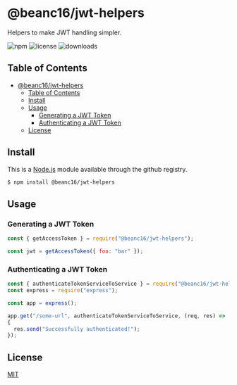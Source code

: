 # @beanc16/jwt-helpers

Helpers to make JWT handling simpler.

<!-- Badges -->
![npm][npm-version]
![license][npm-license]
![downloads][npm-downloads]



## Table of Contents
- [@beanc16/jwt-helpers](#beanc16jwt-helpers)
  - [Table of Contents](#table-of-contents)
  - [Install](#install)
  - [Usage](#usage)
    - [Generating a JWT Token](#generating-a-jwt-token)
    - [Authenticating a JWT Token](#authenticating-a-jwt-token)
  - [License](#license)


## Install
This is a [Node.js](https://nodejs.org/en/) module available through the github registry.

```bash
$ npm install @beanc16/jwt-helpers
```



## Usage

### Generating a JWT Token

```js
const { getAccessToken } = require("@beanc16/jwt-helpers");

const jwt = getAccessToken({ foo: "bar" });
```

### Authenticating a JWT Token

```js
const { authenticateTokenServiceToService } = require("@beanc16/jwt-helpers");
const express = require("express");

const app = express();

app.get("/some-url", authenticateTokenServiceToService, (req, res) =>
{
  res.send("Successfully authenticated!");
});
```



## License
[MIT](https://choosealicense.com/licenses/mit/)



<!-- Shield URLs -->
[npm-version]: https://img.shields.io/npm/v/@beanc16/jwt-helpers
[npm-license]: https://img.shields.io/npm/l/@beanc16/jwt-helpers
[npm-downloads]: https://img.shields.io/npm/dm/@beanc16/jwt-helpers